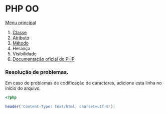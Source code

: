# PHP OO

[Menu principal](https://github.com/operandbr/operand-is-cool/blob/master/README.md)

1. [Classe](https://github.com/operandbr/operand-is-cool/blob/master/PHP-OO/Classe.md)
2. [Atributo](https://github.com/operandbr/operand-is-cool/blob/master/PHP-OO/Atributo.md)
3. [Método](https://github.com/operandbr/operand-is-cool/blob/master/PHP-OO/Metodo.md)
4. Herança
5. Visibilidade
6. [Documentação oficial do PHP](http://php.net/)

### Resolução de problemas.

Em caso de problemas de codificação de caracteres, adicione esta linha no início do arquivo.
```php
<?php

header('Content-Type: text/html; charset=utf-8');
```

